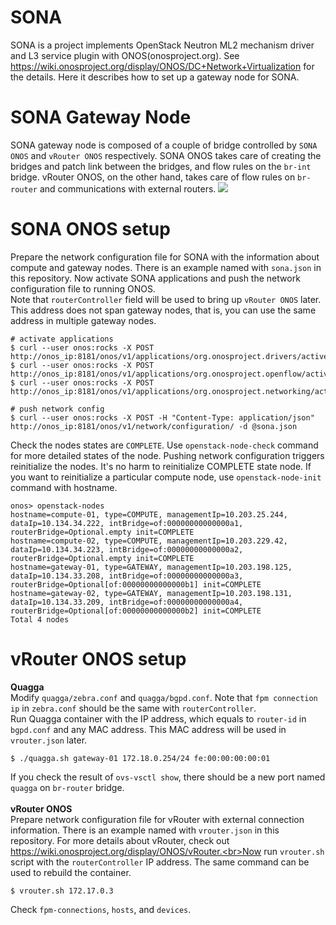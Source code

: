 # SONA
SONA is a project implements OpenStack Neutron ML2 mechanism driver and L3 service plugin with ONOS(onosproject.org). See https://wiki.onosproject.org/display/ONOS/DC+Network+Virtualization for the details.
Here it describes how to set up a gateway node for SONA. 

# SONA Gateway Node
SONA gateway node is composed of a couple of bridge controlled by `SONA ONOS` and `vRouter ONOS` respectively. SONA ONOS takes care of creating the bridges and patch link between the bridges, and flow rules on the `br-int` bridge. vRouter ONOS, on the other hand, takes care of flow rules on `br-router` and communications with external routers.
![](https://66.media.tumblr.com/f41999bd5184bbdb437071981e0d6379/tumblr_oa7tlwI2nz1s0jpjfo1_1280.png)

# SONA ONOS setup
Prepare the network configuration file for SONA with the information about compute and gateway nodes. There is an example named with `sona.json` in this repository. Now activate SONA applications and push the network configuration file to running ONOS.<br>Note that `routerController` field will be used to bring up `vRouter ONOS` later. This address does not span gateway nodes, that is, you can use the same address in multiple gateway nodes.
```
# activate applications
$ curl --user onos:rocks -X POST http://onos_ip:8181/onos/v1/applications/org.onosproject.drivers/active
$ curl --user onos:rocks -X POST http://onos_ip:8181/onos/v1/applications/org.onosproject.openflow/active
$ curl --user onos:rocks -X POST http://onos_ip:8181/onos/v1/applications/org.onosproject.networking/active

# push network config
$ curl --user onos:rocks -X POST -H "Content-Type: application/json" http://onos_ip:8181/onos/v1/network/configuration/ -d @sona.json
```
Check the nodes states are `COMPLETE`. Use `openstack-node-check` command for more detailed states of the node. Pushing network configuration triggers reinitialize the nodes. It's no harm to reinitialize COMPLETE state node. If you want to reinitialize a particular compute node, use `openstack-node-init` command with hostname.
```
onos> openstack-nodes
hostname=compute-01, type=COMPUTE, managementIp=10.203.25.244, dataIp=10.134.34.222, intBridge=of:00000000000000a1, routerBridge=Optional.empty init=COMPLETE
hostname=compute-02, type=COMPUTE, managementIp=10.203.229.42, dataIp=10.134.34.223, intBridge=of:00000000000000a2, routerBridge=Optional.empty init=COMPLETE
hostname=gateway-01, type=GATEWAY, managementIp=10.203.198.125, dataIp=10.134.33.208, intBridge=of:00000000000000a3, routerBridge=Optional[of:00000000000000b1] init=COMPLETE
hostname=gateway-02, type=GATEWAY, managementIp=10.203.198.131, dataIp=10.134.33.209, intBridge=of:00000000000000a4, routerBridge=Optional[of:00000000000000b2] init=COMPLETE
Total 4 nodes
```

# vRouter ONOS setup
**Quagga**<br>Modify `quagga/zebra.conf` and `quagga/bgpd.conf`. Note that `fpm connection ip` in `zebra.conf` should be the same with `routerController`.<br>Run Quagga container with the IP address, which equals to `router-id` in `bgpd.conf` and any MAC address. This MAC address will be used in `vrouter.json` later.
```
$ ./quagga.sh gateway-01 172.18.0.254/24 fe:00:00:00:00:01
```
If you check the result of `ovs-vsctl show`, there should be a new port named `quagga` on `br-router` bridge.
<br><br>
**vRouter ONOS**<br>
Prepare network configuration file for vRouter with external connection information. There is an example named with `vrouter.json` in this repository. For more details about vRouter, check out https://wiki.onosproject.org/display/ONOS/vRouter.<br>Now run `vrouter.sh` script with the `routerController` IP address. The same command can be used to rebuild the container.
```
$ vrouter.sh 172.17.0.3
```
Check `fpm-connections`, `hosts`, and `devices`.
